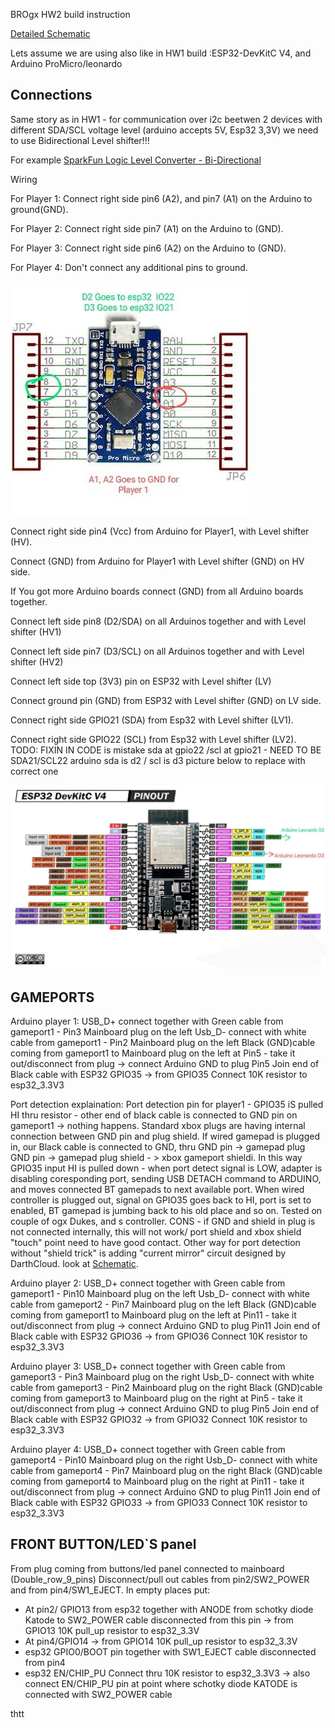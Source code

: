 
BROgx HW2 build instruction

[Detailed Schematic](BROgx_HW2.pdf) 

Lets assume we are using also like in HW1 build :ESP32-DevKitC V4, and Arduino ProMicro/leonardo 
## Connections




Same story as in HW1 - for communication over i2c beetwen 2 devices with different SDA/SCL voltage level (arduino accepts 5V, Esp32 3,3V) we need to use Bidirectional Level shifter!!!

For example [SparkFun Logic Level Converter - Bi-Directional](https://www.sparkfun.com/products/12009)


Wiring


For Player 1: Connect right side pin6 (A2), and pin7 (A1) on the Arduino to ground(GND).

For Player 2: Connect right side pin7 (A1) on the Arduino to (GND).

For Player 3: Connect right side pin6 (A2) on the Arduino to (GND).

For Player 4: Don't connect any additional pins to ground.

<img src="../../Images/Arduino pinouts.jpg" alt="flash2"/>  


Connect right side pin4 (Vcc) from Arduino for Player1,  with Level shifter (HV).

Connect (GND) from Arduino for Player1 with Level shifter (GND) on HV side.

If You got more Arduino boards connect (GND) from all Arduino boards together.

Connect left side pin8 (D2/SDA) on all Arduinos together and with Level shifter (HV1)

Connect left side pin7 (D3/SCL) on all Arduinos together and with Level shifter (HV2)

Connect left side top (3V3) pin on ESP32 with Level shifter (LV)

Connect  ground pin (GND) from ESP32 with Level shifter (GND) on LV side. 

Connect right side GPIO21 (SDA) from Esp32 with Level shifter (LV1).

Connect right side GPIO22 (SCL) from Esp32 with Level shifter (LV2).
TODO:
FIXIN
IN CODE is mistake  sda at gpio22 /scl at gpio21 - 
NEED TO BE SDA21/SCL22
arduino sda is d2 /  scl is d3
picture below  to replace with correct one

<img src="../../Images/Esp32 pinouts.jpg" alt="flash2"/>  


## GAMEPORTS

Arduino player 1:
USB_D+ connect together with Green cable from gameport1 - Pin3  Mainboard plug on the left
Usb_D- connect with white cable from gameport1 - Pin2 Mainboard plug on the left
Black (GND)cable coming from gameport1 to Mainboard plug on the left at Pin5 - take it out/disconnect from plug -> connect Arduino GND to plug Pin5 
Join end of Black cable with ESP32 GPIO35 -> from GPIO35 Connect 10K resistor to esp32_3.3V3

Port detection explaination:
    Port detection pin for player1 - GPIO35 iS pulled HI thru resistor - other end of black cable is connected to  GND pin on gameport1 -> nothing happens.
    Standard xbox plugs are having internal connection between GND pin and plug shield.
    If wired gamepad is plugged in, our Black cable is connected to GND, thru GND pin -> gamepad plug GND pin -> gamepad plug shield - > xbox gameport shieldi.
    In this way GPIO35 input HI is pulled down - when port detect signal is LOW, adapter is disabling coresponding port, sending USB DETACH command to ARDUINO, and moves connected BT gamepads
    to next available port. When wired controller is plugged out, signal on GPIO35 goes back to HI, port is set to enabled, BT gamepad is jumbing back to his old place and so on.
    Tested on couple of ogx Dukes, and s controller.
    CONS - if GND and shield in plug is not connected internally, this will not work/ port shield and xbox shield "touch" point need to have good contact.
    Other way for port detection without "shield trick" is adding "current mirror" circuit designed by DarthCloud. look at [Schematic](BROgx_HW2.pdf).

Arduino player 2: 
    USB_D+ connect together with Green cable from gameport1 - Pin10  Mainboard plug on the left
    Usb_D- connect with white cable from gameport2 - Pin7 Mainboard plug on the left
    Black (GND)cable coming from gameport1 to Mainboard plug on the left at Pin11 - take it out/disconnect from plug -> connect Arduino GND to plug Pin11 
    Join end of Black cable with ESP32 GPIO36 -> from GPIO36 Connect 10K resistor to esp32_3.3V3

Arduino player 3:
    USB_D+ connect together with Green cable from gameport3 - Pin3  Mainboard plug on the right
    Usb_D- connect with white cable from gameport3 - Pin2 Mainboard plug on the right
    Black (GND)cable coming from gameport3 to Mainboard plug on the right at Pin5 - take it out/disconnect from plug -> connect Arduino GND to plug Pin5 
    Join end of Black cable with ESP32 GPIO32 -> from GPIO32 Connect 10K resistor to esp32_3.3V3

Arduino player 4:
USB_D+ connect together with Green cable from gameport4 - Pin10 Mainboard plug on the right
Usb_D- connect with white cable from gameport4 - Pin7 Mainboard plug on the right
Black (GND)cable coming from gameport4 to Mainboard plug on the right at Pin11 - take it out/disconnect from plug -> connect Arduino GND to plug Pin11 
Join end of Black cable with ESP32 GPIO33 -> from GPIO33 Connect 10K resistor to esp32_3.3V3

## FRONT BUTTON/LED`S panel

From plug coming from buttons/led panel connected to mainboard (Double_row_9_pins) Disconnect/pull out cables from pin2/SW2_POWER and from pin4/SW1_EJECT.
In empty places put:
- At pin2/ GPIO13 from esp32 together with ANODE from schotky diode Katode to SW2_POWER cable disconnected from this pin -> from GPIO13 10K pull_up resistor to esp32_3.3V 
- At pin4/GPIO14 -> from GPIO14 10K pull_up resistor to esp32_3.3V
- esp32 GPIO0/BOOT pin together with SW1_EJECT cable disconnected from pin4
- esp32 EN/CHIP_PU Connect thru 10K resistor to esp32_3.3V3 -> also connect EN/CHIP_PU pin at point where schotky diode KATODE is connected with  SW2_POWER cable 








thtt


